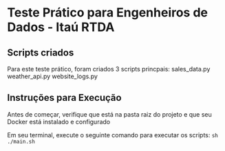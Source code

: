 # Teste Prático para Engenheiros de Dados - Itaú RTDA

## Scripts criados

Para este teste prático, foram criados 3 scripts princpais:
sales_data.py
weather_api.py
website_logs.py

## Instruções para Execução

Antes de começar, verifique que está na pasta raiz do projeto e que seu Docker está instalado e configurado

Em seu terminal, execute o seguinte comando para executar os scripts:
```sh ./main.sh```

